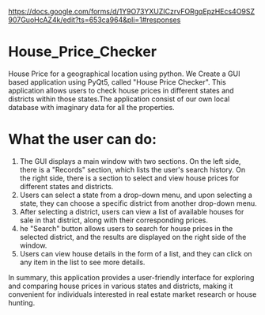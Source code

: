 https://docs.google.com/forms/d/1Y9O73YXUZICzrvFORgqEpzHEcs4O9SZ907GuoHcAZ4k/edit?ts=653ca964&pli=1#responses
# House_Price_Checker
House Price for a geographical location using python.
We Create a GUI based application using PyQt5, called "House Price Checker". This application allows users to check house prices in different states 
and districts within those states.The application consist of our own local database with imaginary data for all the properties.

# What the user can do:
1. The GUI displays a main window with two sections. On the left side, there is a "Records" section, which lists the user's search history. On the right side, there is a section to select and view house prices for different states and districts.
2. Users can select a state from a drop-down menu, and upon selecting a state, they can choose a specific district from another drop-down menu.
3. After selecting a district, users can view a list of available houses for sale in that district, along with their corresponding prices.
4. he "Search" button allows users to search for house prices in the selected district, and the results are displayed on the right side of the window.
5. Users can view house details in the form of a list, and they can click on any item in the list to see more details.

In summary, this application provides a user-friendly interface for exploring and comparing house prices in various states and districts, making it convenient for individuals interested in real estate market research or house hunting.   
